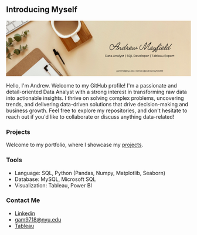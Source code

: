 ## Introducing Myself

![Andrew Mayfield Banner](https://github.com/andrewmayfield99/andrewmayfield99/blob/main/Andrew%20Mayfield%20Banner.png)

Hello, I'm Andrew. Welcome to my GitHub profile! I'm a passionate and detail-oriented Data Analyst with a strong interest in transforming raw data into actionable insights. I thrive on solving complex problems, uncovering trends, and delivering data-driven solutions that drive decision-making and business growth. Feel free to explore my repositories, and don't hesitate to reach out if you'd like to collaborate or discuss anything data-related!

### Projects

Welcome to my portfolio, where I showcase my [projects](https://github.com/andrewmayfield99/Data-Analysis-Portfolio/tree/main).

### Tools

- Language: SQL, Python (Pandas, Numpy, Matplotlib, Seaborn)
- Database: MySQL, Microsoft SQL
- Visualization: Tableau, Power BI

### Contact Me

- [Linkedin](https://www.linkedin.com/in/andrew-mayfield-4b6213239/)
- gam9718@nyu.edu
- [Tableau](https://public.tableau.com/app/profile/andrew.mayfield/vizzes)

